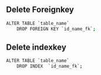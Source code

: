 
## Delete Foreignkey

```bash
ALTER TABLE `table_name`
	DROP FOREIGN KEY `id_name_fk`;

```

## Delete indexkey

```bash
ALTER TABLE `table_name` 
	DROP INDEX  `id_name_fk`;
```
